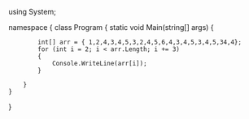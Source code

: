 using System;

namespace 
{
    class Program
    {
        static void Main(string[] args)
        {

            int[] arr = { 1,2,4,3,4,5,3,2,4,5,6,4,3,4,5,3,4,5,34,4};
            for (int i = 2; i < arr.Length; i += 3)
            {
                Console.WriteLine(arr[i]); 
            } 
                
        }
    }
}
